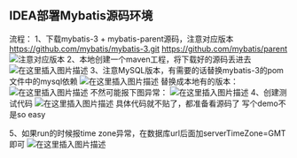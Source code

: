 ## IDEA部署Mybatis源码环境
流程：
1、下载mybatis-3 + mybatis-parent源码，注意对应版本
<a href="https://github.com/mybatis/mybatis-3.git"> https://github.com/mybatis/mybatis-3.git</a>
<a href="https://github.com/mybatis/parent">https://github.com/mybatis/parent</a>
![注意对应版本](https://img-blog.csdnimg.cn/20210306134228899.png?x-oss-process=image/watermark,type_ZmFuZ3poZW5naGVpdGk,shadow_10,text_aHR0cHM6Ly9ibG9nLmNzZG4ubmV0L3FxXzQ0ODcyNzg3,size_16,color_FFFFFF,t_70)
2、本地创建一个maven工程，将下载好的源码丢进去
![在这里插入图片描述](https://img-blog.csdnimg.cn/20210306134522625.png?x-oss-process=image/watermark,type_ZmFuZ3poZW5naGVpdGk,shadow_10,text_aHR0cHM6Ly9ibG9nLmNzZG4ubmV0L3FxXzQ0ODcyNzg3,size_16,color_FFFFFF,t_70)
3、注意MySQL版本，有需要的话替换mybatis-3的pom文件中的mysql依赖
![在这里插入图片描述](https://img-blog.csdnimg.cn/20210306135053361.png?x-oss-process=image/watermark,type_ZmFuZ3poZW5naGVpdGk,shadow_10,text_aHR0cHM6Ly9ibG9nLmNzZG4ubmV0L3FxXzQ0ODcyNzg3,size_16,color_FFFFFF,t_70)
替换成本地有的版本：
![在这里插入图片描述](https://img-blog.csdnimg.cn/20210306135136592.png)
不然可能报下图异常：
![在这里插入图片描述](https://img-blog.csdnimg.cn/20210306135216564.png?x-oss-process=image/watermark,type_ZmFuZ3poZW5naGVpdGk,shadow_10,text_aHR0cHM6Ly9ibG9nLmNzZG4ubmV0L3FxXzQ0ODcyNzg3,size_16,color_FFFFFF,t_70)
4、创建测试代码
![在这里插入图片描述](https://img-blog.csdnimg.cn/20210306135333932.png?x-oss-process=image/watermark,type_ZmFuZ3poZW5naGVpdGk,shadow_10,text_aHR0cHM6Ly9ibG9nLmNzZG4ubmV0L3FxXzQ0ODcyNzg3,size_16,color_FFFFFF,t_70)
具体代码就不贴了，都准备看源码了  写个demo不是so easy

5、如果run的时候报time zone异常，在数据库url后面加serverTimeZone=GMT即可
![在这里插入图片描述](https://img-blog.csdnimg.cn/20210306135706288.png)
